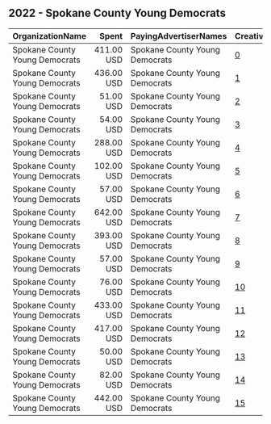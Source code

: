 ## 2022 - Spokane County Young Democrats 
|OrganizationName|Spent|PayingAdvertiserNames|CreativeUrls|Impressions|Genders|AgeBrackets|CountryCodes|BillingAddresses|CandidateBallotInformation|
|:---|---:|:---|:---|---:|:---|:---|:---|:---|:---|
|Spokane County Young Democrats|411.00 USD|Spokane County Young Democrats|[0](https://www.snap.com/political-ads/asset/9669d45903ca6d357f41cf0b8df20fabbc1e4317bec3f21da592e2540c70aa57?mediaType=mp4)|117,870||18+|united states|US|Supporting youth turnout in Spokane County|
|Spokane County Young Democrats|436.00 USD|Spokane County Young Democrats|[1](https://www.snap.com/political-ads/asset/bf054c222602fff01a0b1e5150e0038b7dd529b7b403dfbbd53d5630dde91086?mediaType=mp4)|127,381||18+|united states|US|Supporting youth turnout in Spokane County|
|Spokane County Young Democrats|51.00 USD|Spokane County Young Democrats|[2](https://www.snap.com/political-ads/asset/23b03c7671c60ff50b58688d11129d7ce5718fc4fddc454a634f4ac58fcc4e8c?mediaType=mp4)|14,911||18+|united states|US|Supporting youth turnout in Spokane County|
|Spokane County Young Democrats|54.00 USD|Spokane County Young Democrats|[3](https://www.snap.com/political-ads/asset/121ce1fe96e1940129692b1cf716374861d25319dc3df61a4eaf5de91e5eff49?mediaType=mp4)|15,066||18+|united states|US|Supporting youth turnout in Spokane County|
|Spokane County Young Democrats|288.00 USD|Spokane County Young Democrats|[4](https://www.snap.com/political-ads/asset/bf6d22fa80a61b3cd0677e1e29b45480be071d78987a358f36b7ca201e850d8a?mediaType=mp4)|79,549||18+|united states|US|Supporting youth turnout in Spokane County|
|Spokane County Young Democrats|102.00 USD|Spokane County Young Democrats|[5](https://www.snap.com/political-ads/asset/16f13cb36df03cbbc85a390d4c27a74650cb61bccc6fc1a264c313d64ed6359d?mediaType=mp4)|29,348||18+|united states|US|Supporting youth turnout in Spokane County|
|Spokane County Young Democrats|57.00 USD|Spokane County Young Democrats|[6](https://www.snap.com/political-ads/asset/94977de3afbe4cfd36a2263e054031bdf7046a258c4e924f652d82a9c113dd91?mediaType=mp4)|16,152||18+|united states|US|Supporting youth turnout in Spokane County|
|Spokane County Young Democrats|642.00 USD|Spokane County Young Democrats|[7](https://www.snap.com/political-ads/asset/444bdef5f2dfb425276603628980c1a96d767317e31d6c0318025c7df958b175?mediaType=mp4)|183,283||18+|united states|US|Supporting youth turnout in Spokane County|
|Spokane County Young Democrats|393.00 USD|Spokane County Young Democrats|[8](https://www.snap.com/political-ads/asset/16f13cb36df03cbbc85a390d4c27a74650cb61bccc6fc1a264c313d64ed6359d?mediaType=mp4)|113,485||18+|united states|US|Supporting youth turnout in Spokane County|
|Spokane County Young Democrats|57.00 USD|Spokane County Young Democrats|[9](https://www.snap.com/political-ads/asset/9669d45903ca6d357f41cf0b8df20fabbc1e4317bec3f21da592e2540c70aa57?mediaType=mp4)|16,855||18+|united states|US|Supporting youth turnout in Spokane County|
|Spokane County Young Democrats|76.00 USD|Spokane County Young Democrats|[10](https://www.snap.com/political-ads/asset/f195ab896e06ca2baf449b7e996655f1f5ac905176bfc36af149ea52745857fc?mediaType=mp4)|22,393||18+|united states|US|Supporting youth turnout in Spokane County|
|Spokane County Young Democrats|433.00 USD|Spokane County Young Democrats|[11](https://www.snap.com/political-ads/asset/121ce1fe96e1940129692b1cf716374861d25319dc3df61a4eaf5de91e5eff49?mediaType=mp4)|122,018||18+|united states|US|Supporting youth turnout in Spokane County|
|Spokane County Young Democrats|417.00 USD|Spokane County Young Democrats|[12](https://www.snap.com/political-ads/asset/f195ab896e06ca2baf449b7e996655f1f5ac905176bfc36af149ea52745857fc?mediaType=mp4)|119,653||18+|united states|US|Supporting youth turnout in Spokane County|
|Spokane County Young Democrats|50.00 USD|Spokane County Young Democrats|[13](https://www.snap.com/political-ads/asset/134ab834c4d424b0b75ee3d27b892e55f678c238799361b518df1c4ff1358083?mediaType=mp4)|12,901||18+|united states|US|Supporting youth turnout in Spokane County|
|Spokane County Young Democrats|82.00 USD|Spokane County Young Democrats|[14](https://www.snap.com/political-ads/asset/444bdef5f2dfb425276603628980c1a96d767317e31d6c0318025c7df958b175?mediaType=mp4)|23,776||18+|united states|US|Supporting youth turnout in Spokane County|
|Spokane County Young Democrats|442.00 USD|Spokane County Young Democrats|[15](https://www.snap.com/political-ads/asset/23b03c7671c60ff50b58688d11129d7ce5718fc4fddc454a634f4ac58fcc4e8c?mediaType=mp4)|126,951||18+|united states|US|Supporting youth turnout in Spokane County|
